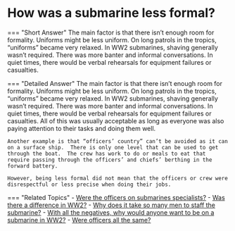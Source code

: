 # How was a submarine less formal?


=== "Short Answer"
    The main factor is that there isn’t enough room for formality. Uniforms might be less uniform. On long patrols in the tropics, “uniforms” became very relaxed. In WW2 submarines, shaving generally wasn’t required. There was more banter and informal conversations. In quiet times, there would be verbal rehearsals for equipment failures or casualties.

=== "Detailed Answer"
    The main factor is that there isn’t enough room for formality.  Uniforms might be less uniform.  On long patrols in the tropics, “uniforms” became very relaxed.  In WW2 submarines, shaving generally wasn’t required.  There was more banter and informal conversations.  In quiet times, there would be verbal rehearsals for equipment failures or casualties.  All of this was usually acceptable as long as everyone was also paying attention to their tasks and doing them well.

    Another example is that “officers’ country” can’t be avoided as it can on a surface ship.  There is only one level that can be used to get through the boat.  The crew has work to do or meals to eat that require passing through the officers’ and chiefs’ berthing in the forward battery.

    However, being less formal did not mean that the officers or crew were disrespectful or less precise when doing their jobs.

=== "Related Topics"
    - [Were the officers on submarines specialists?](./were-the-officers-on-submarines-specialists.md)
    - [Was there a difference in WW2?](./was-there-a-difference-in-ww2.md)
    - [Why does it take so many men to staff the submarine?](./why-does-it-take-so-many-men-to-staff-the-submarine.md)
    - [With all the negatives, why would anyone want to be on a submarine in WW2?](./with-all-the-negatives-why-would-anyone-want-to-be-on-a-submarine-in-ww2.md)
    - [Were officers all the same?](./were-officers-all-the-same.md)
